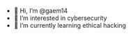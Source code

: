 - 👋 Hi, I’m @gaem14
- 👀 I’m interested in cybersecurity
- 🌱 I’m currently learning ethical hacking

<!---
gaem14/gaem14 is a ✨ special ✨ repository because its `README.md` (this file) appears on your GitHub profile.
You can click the Preview link to take a look at your changes.
--->
